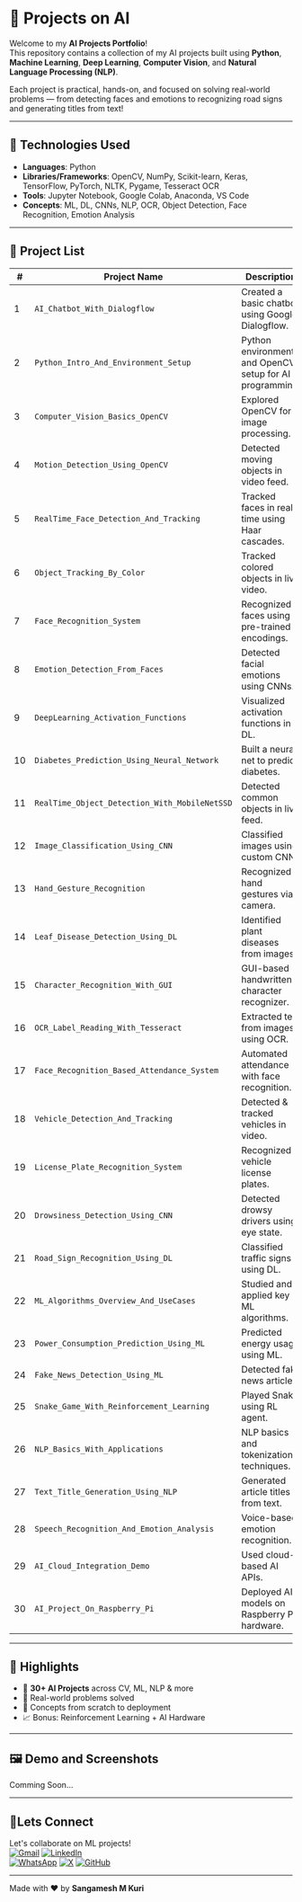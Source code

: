 # 🤖 Projects on AI

Welcome to my **AI Projects Portfolio**!  
This repository contains a collection of my AI projects built using **Python**, **Machine Learning**, **Deep Learning**, **Computer Vision**, and **Natural Language Processing (NLP)**.

Each project is practical, hands-on, and focused on solving real-world problems — from detecting faces and emotions to recognizing road signs and generating titles from text!

---

## 🧠 Technologies Used

- **Languages**: Python  
- **Libraries/Frameworks**: OpenCV, NumPy, Scikit-learn, Keras, TensorFlow, PyTorch, NLTK, Pygame, Tesseract OCR  
- **Tools**: Jupyter Notebook, Google Colab, Anaconda, VS Code  
- **Concepts**: ML, DL, CNNs, NLP, OCR, Object Detection, Face Recognition, Emotion Analysis

---

## 📂 Project List

| # | Project Name | Description |
|---|--------------|-------------|
| 1 | `AI_Chatbot_With_Dialogflow` | Created a basic chatbot using Google Dialogflow. |
| 2 | `Python_Intro_And_Environment_Setup` | Python environment and OpenCV setup for AI programming. |
| 3 | `Computer_Vision_Basics_OpenCV` | Explored OpenCV for image processing. |
| 4 | `Motion_Detection_Using_OpenCV` | Detected moving objects in video feed. |
| 5 | `RealTime_Face_Detection_And_Tracking` | Tracked faces in real-time using Haar cascades. |
| 6 | `Object_Tracking_By_Color` | Tracked colored objects in live video. |
| 7 | `Face_Recognition_System` | Recognized faces using pre-trained encodings. |
| 8 | `Emotion_Detection_From_Faces` | Detected facial emotions using CNNs. |
| 9 | `DeepLearning_Activation_Functions` | Visualized activation functions in DL. |
| 10 | `Diabetes_Prediction_Using_Neural_Network` | Built a neural net to predict diabetes. |
| 11 | `RealTime_Object_Detection_With_MobileNetSSD` | Detected common objects in live feed. |
| 12 | `Image_Classification_Using_CNN` | Classified images using custom CNN. |
| 13 | `Hand_Gesture_Recognition` | Recognized hand gestures via camera. |
| 14 | `Leaf_Disease_Detection_Using_DL` | Identified plant diseases from images. |
| 15 | `Character_Recognition_With_GUI` | GUI-based handwritten character recognizer. |
| 16 | `OCR_Label_Reading_With_Tesseract` | Extracted text from images using OCR. |
| 17 | `Face_Recognition_Based_Attendance_System` | Automated attendance with face recognition. |
| 18 | `Vehicle_Detection_And_Tracking` | Detected & tracked vehicles in video. |
| 19 | `License_Plate_Recognition_System` | Recognized vehicle license plates. |
| 20 | `Drowsiness_Detection_Using_CNN` | Detected drowsy drivers using eye state. |
| 21 | `Road_Sign_Recognition_Using_DL` | Classified traffic signs using DL. |
| 22 | `ML_Algorithms_Overview_And_UseCases` | Studied and applied key ML algorithms. |
| 23 | `Power_Consumption_Prediction_Using_ML` | Predicted energy usage using ML. |
| 24 | `Fake_News_Detection_Using_ML` | Detected fake news articles. |
| 25 | `Snake_Game_With_Reinforcement_Learning` | Played Snake using RL agent. |
| 26 | `NLP_Basics_With_Applications` | NLP basics and tokenization techniques. |
| 27 | `Text_Title_Generation_Using_NLP` | Generated article titles from text. |
| 28 | `Speech_Recognition_And_Emotion_Analysis` | Voice-based emotion recognition. |
| 29 | `AI_Cloud_Integration_Demo` | Used cloud-based AI APIs. |
| 30 | `AI_Project_On_Raspberry_Pi` | Deployed AI models on Raspberry Pi hardware. |

---

## 🚀 Highlights

- 📌 **30+ AI Projects** across CV, ML, NLP & more  
- 🎯 Real-world problems solved  
- 🧠 Concepts from scratch to deployment  
- 📈 Bonus: Reinforcement Learning + AI Hardware

---

## 🖼️ Demo and Screenshots

Comming Soon...


---

## 🤝Lets Connect  
Let's collaborate on ML projects!  
[![Gmail](https://img.shields.io/badge/Gmail-Email%20Me-red?style=for-the-badge&logo=gmail)](mailto:sangameshmkuri94@gmail.com)
[![LinkedIn](https://img.shields.io/badge/LinkedIn-Sangamesh_M_Kuri-blue)](https://www.linkedin.com/in/sangamesh-m-kuri-034682366)  
[![WhatsApp](https://img.shields.io/badge/WhatsApp-Chat%20with%20me-25D366?style=for-the-badge&logo=whatsapp&logoColor=white)](https://wa.me/917019880436)
[![X](https://img.shields.io/badge/X-Follow%20me-000000?style=for-the-badge&logo=twitter)](https://x.com/Sangameshkuri94)
[![GitHub](https://img.shields.io/badge/GitHub-Follow-lightgrey)](https://github.com/Sangamesh-star)  

---
Made with ❤️ by **Sangamesh M Kuri**  

